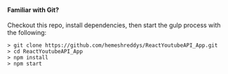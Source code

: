 
#### Familiar with Git?
Checkout this repo, install dependencies, then start the gulp process with the following:

```
> git clone https://github.com/hemeshreddys/ReactYoutubeAPI_App.git
> cd ReactYoutubeAPI_App
> npm install
> npm start
```

